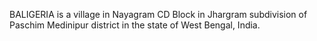 BALIGERIA is a village in Nayagram CD Block in Jhargram subdivision of Paschim Medinipur district in the state of West Bengal, India.
